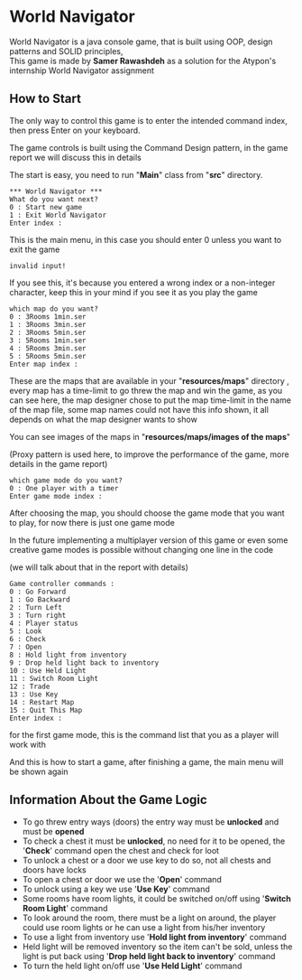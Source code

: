 # World Navigator

World Navigator is a java console game, that is built using OOP, design patterns and SOLID principles,  
This game is made by **Samer Rawashdeh** as a solution for the Atypon's internship World Navigator assignment



## How to Start
The only way to control this game is to enter the intended command index, then press Enter on your keyboard.

The game controls is built using the Command Design pattern, in the game report we will discuss this in details 

The start is easy, you need to run "**Main**" class from "**src**" directory.

```text
*** World Navigator ***
What do you want next?
0 : Start new game
1 : Exit World Navigator
Enter index :
```

This is the main menu, in this case you should enter 0 unless you want to exit the game



```text
invalid input!
```

If you see this, it's because you entered a wrong index or a non-integer character, keep this in your mind if you see it as you play the game



```text
which map do you want?
0 : 3Rooms 1min.ser
1 : 3Rooms 3min.ser
2 : 3Rooms 5min.ser
3 : 5Rooms 1min.ser
4 : 5Rooms 3min.ser
5 : 5Rooms 5min.ser
Enter map index : 
```

These are the maps that are available in your "**resources/maps**" directory , every map has a time-limit to go threw the map and win the game, as you can see here, the map designer chose to put the map time-limit in the name of the map file, some map names could not have this info shown, it all depends on what the map designer wants to show

You can see images of the maps in "**resources/maps/images of the maps**"

(Proxy pattern is used here, to improve the performance of the game, more details in the game report)



```text
which game mode do you want?
0 : One player with a timer
Enter game mode index : 
```

After choosing  the map, you should choose the game mode that you want to play, for now there is just one game mode

In the future implementing a multiplayer version of this game or even some creative game modes is possible without changing one line in the code 

(we will talk about that in the report with details)

```text
Game controller commands : 
0 : Go Forward
1 : Go Backward
2 : Turn Left
3 : Turn right
4 : Player status
5 : Look
6 : Check
7 : Open
8 : Hold light from inventory
9 : Drop held light back to inventory
10 : Use Held Light
11 : Switch Room Light
12 : Trade
13 : Use Key
14 : Restart Map
15 : Quit This Map
Enter index :
```

for the first game mode, this is the command list that you as a player will work with

And this is how to start a game, after finishing a game, the main menu will be shown again



## Information About the Game Logic

* To go threw entry ways (doors) the entry way must be **unlocked** and must be **opened**
* To check a chest it must be **unlocked**, no need for it to be opened, the '**Check**' command open the chest and check for loot
* To unlock a chest or a door we use key to do so, not all chests and doors have locks
* To open a chest or door we use the '**Open**' command
* To unlock using a key we use '**Use Key**' command
* Some rooms have room lights, it could be switched on/off using '**Switch Room Light**' command
* To look around the room, there must be a light on around, the player could use room lights or he can use a light from his/her inventory
* To use a light from inventory use '**Hold light from inventory**' command
* Held light will be removed  inventory so the item can't be sold, unless the light is put back using '**Drop held light back to inventory**' command
* To turn the held light on/off use '**Use Held Light**' command